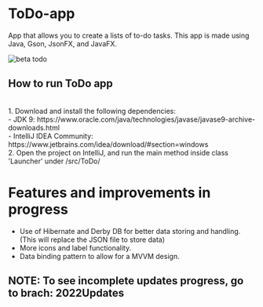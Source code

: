 # ToDo-app
App that allows you to create a lists of to-do tasks. This app is made using Java, Gson, JsonFX, and JavaFX.<br>

![beta todo](https://user-images.githubusercontent.com/58128571/201324902-fb447a6c-f792-45ae-baa5-207bcf2dde65.png)


## How to run ToDo app
<br>
1. Download and install the following dependencies:<br>
  - JDK 9: https://www.oracle.com/java/technologies/javase/javase9-archive-downloads.html<br>
  - IntelliJ IDEA Community: https://www.jetbrains.com/idea/download/#section=windows
<br>
2. Open the project on IntelliJ, and run the main method inside class 'Launcher' under /src/ToDo/

# Features and improvements in progress
- Use of Hibernate and Derby DB for better data storing and handling. (This will replace the JSON file to store data) 
- More icons and label functionality. 
- Data binding pattern to allow for a MVVM design.  

## NOTE: To see incomplete updates progress, go to brach: 2022Updates
